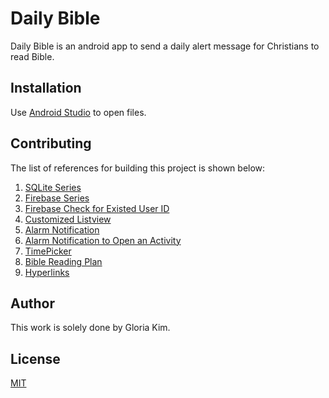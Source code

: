 # Daily Bible

Daily Bible is an android app to send a daily alert message for Christians to read Bible.

## Installation

Use [Android Studio](https://developer.android.com/studio/install) to open files.

## Contributing

The list of references for building this project is shown below:

1. [SQLite Series](https://www.youtube.com/watch?v=zTD6Zi7d9hc&list=PLgCYzUzKIBE8A8iKd3e84JxymFIORn_Lk)
2. [Firebase Series](https://www.youtube.com/watch?v=lnidtzL71ZA)
3. [Firebase Check for Existed User ID](https://www.youtube.com/watch?v=d88BPU4Daso)
4. [Customized Listview](https://stackoverflow.com/questions/5563698/how-to-change-text-color-of-simple-list-item)
5. [Alarm Notification](https://codinginflow.com/tutorials/android/alarmmanager)
6. [Alarm Notification to Open an Activity](https://www.youtube.com/watch?v=j6kQ9gikU-A)
7. [TimePicker](https://www.tutlane.com/tutorial/android/android-timepicker-with-examples)
8. [Bible Reading Plan](https://www.biblestudytools.com/bible-reading-plan/)
9. [Hyperlinks](https://www.youtube.com/watch?v=aQIqQ2-lyO8)

## Author

This work is solely done by Gloria Kim.

## License
[MIT](https://choosealicense.com/licenses/mit/)
